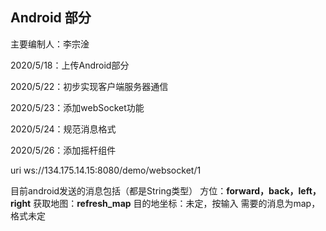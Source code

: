 ##  Android 部分

主要编制人：李宗淦

2020/5/18：上传Android部分

2020/5/22：初步实现客户端服务器通信

2020/5/23：添加webSocket功能

2020/5/24：规范消息格式

2020/5/26：添加摇杆组件



uri ws://134.175.14.15:8080/demo/websocket/1

目前android发送的消息包括（都是String类型）
方位：**forward，back，left，right**
获取地图：**refresh_map**
目的地坐标：未定，按输入
需要的消息为map，格式未定